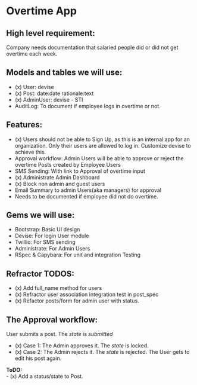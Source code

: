 # Overtime App   

## High level requirement: 
Company needs documentation that salaried people did or did not get overtime each week. 

## Models and tables we will use:   
* (x) User: devise
* (x) Post: date:date rationale:text
* (x) AdminUser: devise - STI
* AuditLog: To document if employee logs in overtime or not.

## Features:   
* (x) Users should not be able to Sign Up, as this is an internal app for an organization. Only their users are allowed to log in. Customize devise to achieve this.
* Approval workflow: Admin Users will be able to approve or reject the overtime Posts created by Employee Users
* SMS Sending: With link to Approval of overtime input
* (x) Administrate Admin Dashboard
* (x) Block non admin and guest users
* Email Summary to admin Users(aka managers) for approval
* Needs to be documented if employee did not do overtime.   

## Gems we will use:   
* Bootstrap: Basic UI design
* Devise: For login User module
* Twillio: For SMS sending
* Administrate: For Admin Users
* RSpec & Capybara: For unit and integration Testing


## Refractor TODOS:   
- (x) Add full_name method for users
- (x) Refractor user association integration test in post_spec
- (x) Refactor posts/form for admin user with status.

## The Approval workflow:  
User submits a post. The *state* is *submitted*    
- (x) Case 1: The Admin approves it. The *state* is locked.
- (x) Case 2: The Admin rejects it. The *state* is rejected. The User gets to edit his post again.

<strong>ToDO:</strong>   
	- (x) Add a status/state to Post.
